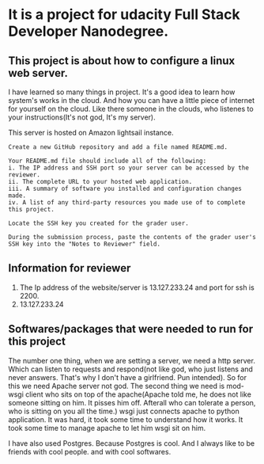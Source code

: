 # It is a project for udacity Full Stack Developer Nanodegree.
## This project is about how to configure a linux web server. 
<p> I have learned so many things in project. It's a good idea to 
learn how system's works in the cloud. And how you can have a little 
piece of internet for yourself on the cloud. Like there someone in the 
clouds, who listenes to your instructions(It's not god, It's my server).</P


## This server is hosted on Amazon lightsail instance.
    Create a new GitHub repository and add a file named README.md.

    Your README.md file should include all of the following:
    i. The IP address and SSH port so your server can be accessed by the reviewer.
    ii. The complete URL to your hosted web application.
    iii. A summary of software you installed and configuration changes made.
    iv. A list of any third-party resources you made use of to complete this project.

    Locate the SSH key you created for the grader user.

    During the submission process, paste the contents of the grader user's SSH key into the "Notes to Reviewer" field.

## Information for reviewer
1. The Ip address of the website/server is 13.127.233.24 and port for ssh is 2200.
2. 13.127.233.24

## Softwares/packages that were needed to run for this project
<p> The number one thing, when we are setting a server, we need a http server. 
Which can listen to requests and respond(not like god, who just listens and never answers.
That's why I don't have a girlfriend. Pun intended). So for this we need Apache server not god.
The second thing we need is mod-wsgi client who sits on top of the apache(Apache told me, he does not like 
someone sitting on him. It pisses him off. Afterall who can tolerate a person, who is sitting on you all the time.)
wsgi just connects apache to python application. It was hard, it took some time to understand how it works. It took
some time to manage apache to let him wsgi sit on him.</p>
<p> I have also used Postgres. Because Postgres is cool. And I always like to be friends with cool people. and with 
cool softwares.</p>
